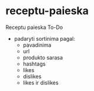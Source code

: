 # receptu-paieska
Receptu paieska
To-Do
* padaryti sortinima pagal:
	* pavadinima
	* url
	* produkto sarasa
	* hashtags
	* likes
	* dislikes
	* likes ir dislikes